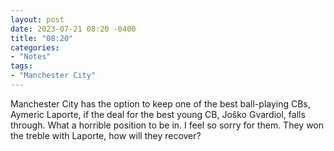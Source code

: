 ```yaml
---
layout: post
date: 2023-07-21 08:20 -0400
title: "08:20"
categories:
- "Notes"
tags:
- "Manchester City"
---
```


Manchester City has the option to keep one of the best ball-playing CBs, Aymeric Laporte, if the deal for the best young CB, Joško Gvardiol, falls through. What a horrible position to be in. I feel so sorry for them. They won the treble with Laporte, how will they recover?
